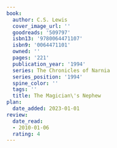 ```yaml
---
book:
  author: C.S. Lewis
  cover_image_url: ''
  goodreads: '509797'
  isbn13: '9780064471107'
  isbn9: '0064471101'
  owned: ''
  pages: '221'
  publication_year: '1994'
  series: The Chronicles of Narnia
  series_position: '1994'
  spine_color: ''
  tags: ''
  title: The Magician\'s Nephew
plan:
  date_added: 2023-01-01
review:
  date_read:
  - 2010-01-06
  rating: 4
---
```

